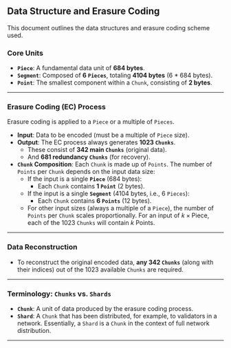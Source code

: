 ## Data Structure and Erasure Coding

This document outlines the data structures and erasure coding scheme used.

### Core Units

* **`Piece`**: A fundamental data unit of **684 bytes**.
* **`Segment`**: Composed of **6 `Pieces`**, totaling **4104 bytes** (6 * 684 bytes).
* **`Point`**: The smallest component within a `Chunk`, consisting of **2 bytes**.

---

### Erasure Coding (EC) Process

Erasure coding is applied to a `Piece` or a multiple of `Pieces`.

* **Input**: Data to be encoded (must be a multiple of `Piece` size).
* **Output**: The EC process always generates **1023 `Chunks`**.
    * These consist of **342 main `Chunks`** (original data).
    * And **681 redundancy `Chunks`** (for recovery).
* **`Chunk` Composition**: Each `Chunk` is made up of `Points`. The number of `Points` per `Chunk` depends on the input data size:
    * If the input is a single **`Piece`** (684 bytes):
        * Each `Chunk` contains **1 `Point`** (2 bytes).
    * If the input is a single **`Segment`** (4104 bytes, i.e., 6 `Pieces`):
        * Each `Chunk` contains **6 `Points`** (12 bytes).
    * For other input sizes (always a multiple of a `Piece`), the number of `Points` per `Chunk` scales proportionally. For an input of $k \times \text{Piece}$, each of the 1023 `Chunks` will contain $k \text{ Points}$.

---

### Data Reconstruction

* To reconstruct the original encoded data, **any 342 `Chunks`** (along with their indices) out of the 1023 available `Chunks` are required.

---

### Terminology: `Chunks` vs. `Shards`

* **`Chunk`**: A unit of data produced by the erasure coding process.
* **`Shard`**: A `Chunk` that has been distributed, for example, to validators in a network. Essentially, a `Shard` is a `Chunk` in the context of full network distribution.

---
